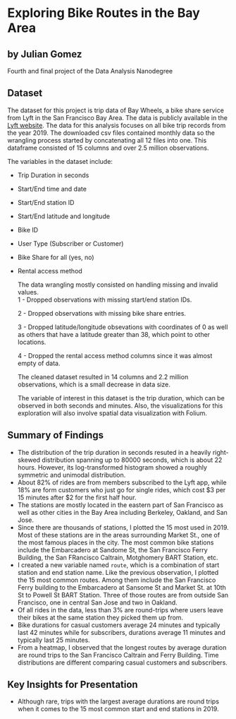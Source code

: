 # Exploring Bike Routes in the Bay Area
## by Julian Gomez
Fourth and final project of the Data Analysis Nanodegree


## Dataset

  The dataset for this project is trip data of Bay Wheels, a bike share service from Lyft in the San Francisco Bay Area. The data is publicly available in the [Lyft website](https://www.lyft.com/bikes/bay-wheels/system-data). The data for this analysis focuses on all bike trip records from the year 2019. The downloaded csv files contained monthly data so the wrangling process started by concatenating all 12 files into one. This dataframe consisted of 15 columns and over 2.5 million observations.

The variables in the dataset include:
- Trip Duration in seconds
- Start/End time and date
- Start/End station ID
- Start/End latitude and longitude
- Bike ID
- User Type (Subscriber or Customer)
- Bike Share for all (yes, no)
- Rental access method

  The data wrangling mostly consisted on handling missing and invalid values.        
  1 - Dropped observations with missing start/end station IDs.     
  
  2 - Dropped observations with missing bike share entries.      
  
  3 - Dropped latitude/longitude obsevations with coordinates of 0 as well as others that have a latitude greater than 38, which point to other locations. 
  
  4 - Dropped the rental access method columns since it was almost empty of data.      
  
  The cleaned dataset resulted in 14 columns and 2.2 million observations, which is a small decrease in data size. 
  
  The variable of interest in this dataset is the trip duration, which can be observed in both seconds and minutes. Also, the visualizations for this exploration will also involve spatial data visualization with Folium.

## Summary of Findings

- The distribution of the trip duration in seconds resuted in a heavily right-skewed distribution spanning up to 80000 seconds, which is about 22 hours. However, its log-transformed histogram showed a roughly symmetric and unimodal distribution. 
- About 82% of rides are from members subscribed to the Lyft app, while 18% are form customers who just go for single rides, which cost $3 per 15 minutes after $2 for the first half hour.
- The stations are mostly located in the eastern part of San Francisco as well as other cities in the Bay Area including Berkeley, Oakland, and San Jose.
- Since there are thousands of stations, I plotted the 15 most used in 2019. Most of these stations are in the areas surrounding Market St., one of the most famous places in the city. The most common bike stations include the Embarcadero at Sandome St, the San Francisco Ferry Building, the San FRancisco Caltrain, Motghomery BART Station, etc.
- I created a new variable named `route`, which is a combination of start station and end station name. Like the previous observation, I plotted the 15 most common routes. Among them include the San Francisco Ferry building to the Embarcadero at Sansome St and Market St. at 10th St to Powell St BART Station. Three of those routes are from outside San Francisco, one in central San Jose and two in Oakland.
- Of all rides in the data, less than 3% are round-trips where users leave their bikes at the same station they picked them up from.
- Bike durations for casual customers average 24 minutes and typically last 42 minutes while for subscribers, durations average 11 minutes and typically last 25 minutes.
- From a heatmap, I observed that the longest routes by average duration are round trips to the San Francisco Caltrain and Ferry Building. Time distributions are different comparing casual customers and subscribers.

## Key Insights for Presentation

- Although rare, trips with the largest average durations are round trips when it comes to the 15 most common start and end stations in 2019.

